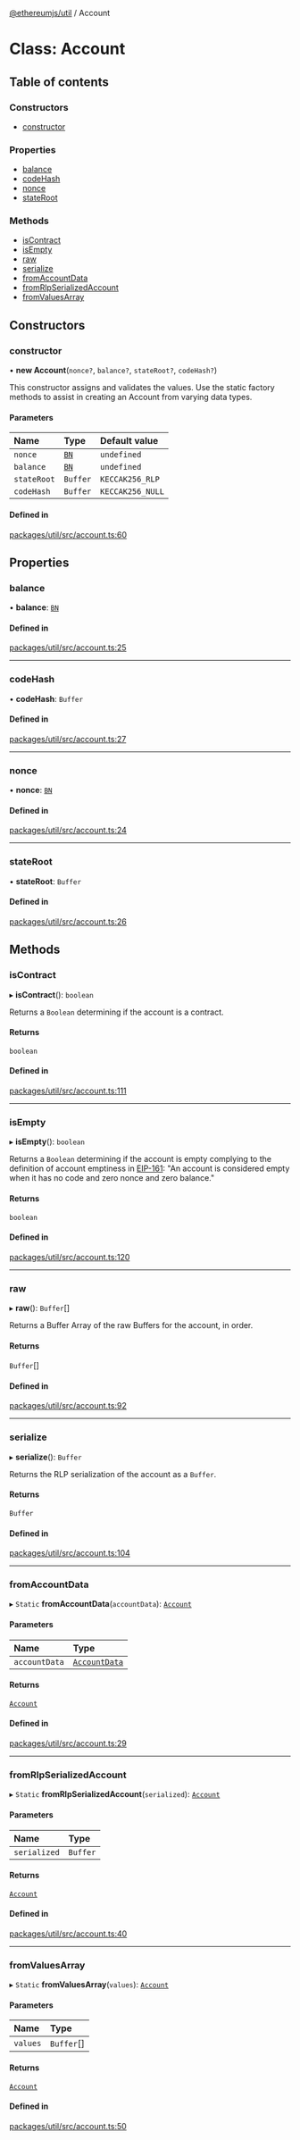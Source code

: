 [@ethereumjs/util](../README.md) / Account

# Class: Account

## Table of contents

### Constructors

- [constructor](Account.md#constructor)

### Properties

- [balance](Account.md#balance)
- [codeHash](Account.md#codehash)
- [nonce](Account.md#nonce)
- [stateRoot](Account.md#stateroot)

### Methods

- [isContract](Account.md#iscontract)
- [isEmpty](Account.md#isempty)
- [raw](Account.md#raw)
- [serialize](Account.md#serialize)
- [fromAccountData](Account.md#fromaccountdata)
- [fromRlpSerializedAccount](Account.md#fromrlpserializedaccount)
- [fromValuesArray](Account.md#fromvaluesarray)

## Constructors

### constructor

• **new Account**(`nonce?`, `balance?`, `stateRoot?`, `codeHash?`)

This constructor assigns and validates the values.
Use the static factory methods to assist in creating an Account from varying data types.

#### Parameters

| Name | Type | Default value |
| :------ | :------ | :------ |
| `nonce` | [`BN`](BN.md) | `undefined` |
| `balance` | [`BN`](BN.md) | `undefined` |
| `stateRoot` | `Buffer` | `KECCAK256_RLP` |
| `codeHash` | `Buffer` | `KECCAK256_NULL` |

#### Defined in

[packages/util/src/account.ts:60](https://github.com/ethereumjs/ethereumjs-monorepo/blob/master/packages/util/src/account.ts#L60)

## Properties

### balance

• **balance**: [`BN`](BN.md)

#### Defined in

[packages/util/src/account.ts:25](https://github.com/ethereumjs/ethereumjs-monorepo/blob/master/packages/util/src/account.ts#L25)

___

### codeHash

• **codeHash**: `Buffer`

#### Defined in

[packages/util/src/account.ts:27](https://github.com/ethereumjs/ethereumjs-monorepo/blob/master/packages/util/src/account.ts#L27)

___

### nonce

• **nonce**: [`BN`](BN.md)

#### Defined in

[packages/util/src/account.ts:24](https://github.com/ethereumjs/ethereumjs-monorepo/blob/master/packages/util/src/account.ts#L24)

___

### stateRoot

• **stateRoot**: `Buffer`

#### Defined in

[packages/util/src/account.ts:26](https://github.com/ethereumjs/ethereumjs-monorepo/blob/master/packages/util/src/account.ts#L26)

## Methods

### isContract

▸ **isContract**(): `boolean`

Returns a `Boolean` determining if the account is a contract.

#### Returns

`boolean`

#### Defined in

[packages/util/src/account.ts:111](https://github.com/ethereumjs/ethereumjs-monorepo/blob/master/packages/util/src/account.ts#L111)

___

### isEmpty

▸ **isEmpty**(): `boolean`

Returns a `Boolean` determining if the account is empty complying to the definition of
account emptiness in [EIP-161](https://eips.ethereum.org/EIPS/eip-161):
"An account is considered empty when it has no code and zero nonce and zero balance."

#### Returns

`boolean`

#### Defined in

[packages/util/src/account.ts:120](https://github.com/ethereumjs/ethereumjs-monorepo/blob/master/packages/util/src/account.ts#L120)

___

### raw

▸ **raw**(): `Buffer`[]

Returns a Buffer Array of the raw Buffers for the account, in order.

#### Returns

`Buffer`[]

#### Defined in

[packages/util/src/account.ts:92](https://github.com/ethereumjs/ethereumjs-monorepo/blob/master/packages/util/src/account.ts#L92)

___

### serialize

▸ **serialize**(): `Buffer`

Returns the RLP serialization of the account as a `Buffer`.

#### Returns

`Buffer`

#### Defined in

[packages/util/src/account.ts:104](https://github.com/ethereumjs/ethereumjs-monorepo/blob/master/packages/util/src/account.ts#L104)

___

### fromAccountData

▸ `Static` **fromAccountData**(`accountData`): [`Account`](Account.md)

#### Parameters

| Name | Type |
| :------ | :------ |
| `accountData` | [`AccountData`](../interfaces/AccountData.md) |

#### Returns

[`Account`](Account.md)

#### Defined in

[packages/util/src/account.ts:29](https://github.com/ethereumjs/ethereumjs-monorepo/blob/master/packages/util/src/account.ts#L29)

___

### fromRlpSerializedAccount

▸ `Static` **fromRlpSerializedAccount**(`serialized`): [`Account`](Account.md)

#### Parameters

| Name | Type |
| :------ | :------ |
| `serialized` | `Buffer` |

#### Returns

[`Account`](Account.md)

#### Defined in

[packages/util/src/account.ts:40](https://github.com/ethereumjs/ethereumjs-monorepo/blob/master/packages/util/src/account.ts#L40)

___

### fromValuesArray

▸ `Static` **fromValuesArray**(`values`): [`Account`](Account.md)

#### Parameters

| Name | Type |
| :------ | :------ |
| `values` | `Buffer`[] |

#### Returns

[`Account`](Account.md)

#### Defined in

[packages/util/src/account.ts:50](https://github.com/ethereumjs/ethereumjs-monorepo/blob/master/packages/util/src/account.ts#L50)
